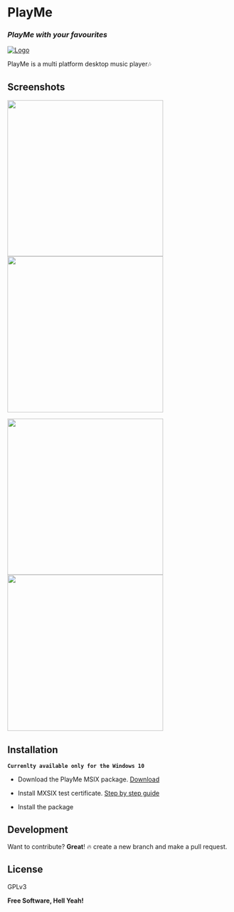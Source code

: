 # PlayMe
### _PlayMe with your favourites_

[![Logo](https://github.com/UdithaIshan/playMe/blob/screenshots/screenshots/PlayMeLogo.png)]()

PlayMe is a multi platform desktop music player🎶

## Screenshots
<p> <img height=350px src="https://github.com/UdithaIshan/play-me/blob/screenshots/screenshots/1.png">  <img height=350px src="https://github.com/UdithaIshan/play-me/blob/screenshots/screenshots/2.png"></p>
<p> <img height=350px src="https://github.com/UdithaIshan/play-me/blob/screenshots/screenshots/3.png">  <img height=350px src="https://github.com/UdithaIshan/play-me/blob/screenshots/screenshots/4.png">

## Installation

**``Currenlty available only for the Windows 10``**

- Download the PlayMe MSIX package.
[Download](https://mega.nz/file/IV1GEJBS#zVe3EPivPciUGgzOyl_zvtllbNS0Zw0raTKKmVqY0Es)

- Install MXSIX test certificate.
[Step by step guide](https://www.advancedinstaller.com/install-test-certificate-from-msix.html)

- Install the package

## Development

Want to contribute? **Great**! 🔥
create a new branch and make a pull request.

## License

GPLv3

**Free Software, Hell Yeah!**




